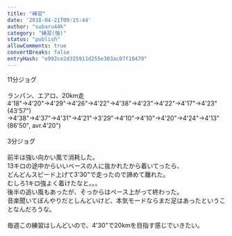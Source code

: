 ```yaml
---
title: "練習"
date: '2018-04-21T09:15:44'
author: "subaru44k"
category: "練習(強)"
status: "publish"
allowComments: true
convertBreaks: false
entryHash: "e992ce2d325911d255e303ac07f10479"
---
```

11分ジョグ<br>
<br>
ランパン、エアロ、20km走<br>
4'18"→4'20"→4'29"→4'26"→4'22"→4'38"→4'23"→4'22"→4'17"→4'23"(43'57")<br>
→4'38"→4'37"→4'31"→4'21"→3'29"→4'10"→4'10"→4'20"→4'24"→4'13"(86'50", avr.4'20")<br>
<br>
3分ジョグ<br>
<br>
前半は強い向かい風で消耗した。<br>
13キロの途中からいいペースの人に抜かれたから着いてったら、<br>
どんどんスピード上げて3'30"で走ったので諦めて離れた。<br>
むしろ1キロ強よく着けたなと。。。<br>
後半の追い風もあったが、そっからはペース上がって終わった。<br>
音楽聞いてぼんやりだとしんどいけど、本気モードならまだ足はあったということなんだろうな。<br>
<br>
毎週この練習はしんどいので、4'30"で20kmを目指す感じでいきたい。
